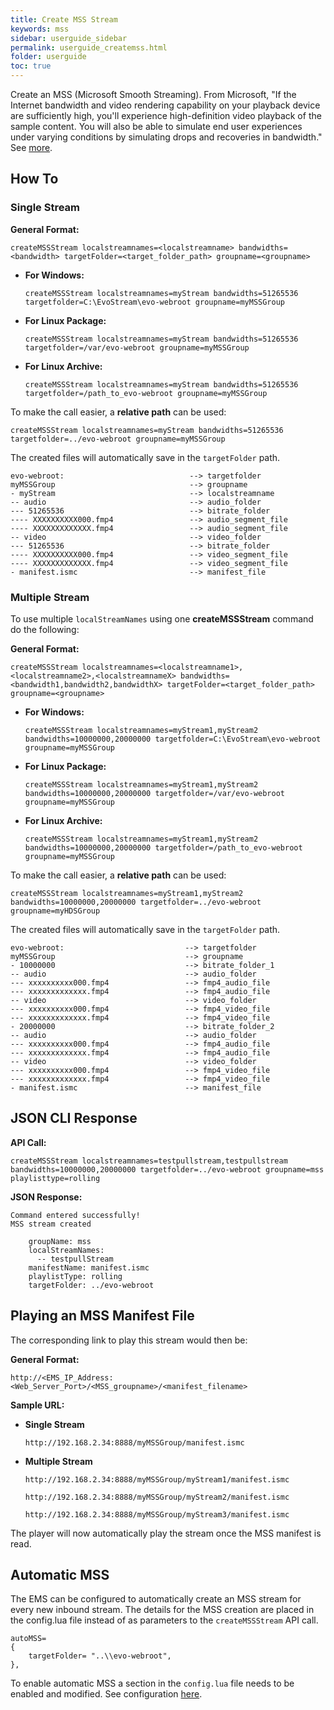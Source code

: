 ```yaml
---
title: Create MSS Stream
keywords: mss
sidebar: userguide_sidebar
permalink: userguide_createmss.html
folder: userguide
toc: true
---
```


Create an MSS (Microsoft Smooth Streaming). From Microsoft, "If the Internet bandwidth and video rendering capability on your playback device are sufficiently high, you'll experience high-definition video playback of the sample content. You will also be able to simulate end user experiences under varying conditions by simulating drops and recoveries in bandwidth." See [more](https://www.iis.net/media/experiencesmoothstreaming).



## How To

### Single Stream

**General Format:**

```
createMSSStream localstreamnames=<localstreamname> bandwidths=<bandwidth> targetFolder=<target_folder_path> groupname=<groupname>
```

- **For Windows:**

  ```
  createMSSStream localstreamnames=myStream bandwidths=51265536 targetfolder=C:\EvoStream\evo-webroot groupname=myMSSGroup
  ```


- **For Linux Package:**

  ```
  createMSSStream localstreamnames=myStream bandwidths=51265536 targetfolder=/var/evo-webroot groupname=myMSSGroup
  ```

- **For Linux Archive:**

  ```
  createMSSStream localstreamnames=myStream bandwidths=51265536 targetfolder=/path_to_evo-webroot groupname=myMSSGroup
  ```

To make the call easier, a **relative path** can be used:

```
createMSSStream localstreamnames=myStream bandwidths=51265536 targetfolder=../evo-webroot groupname=myMSSGroup
```

The created files will automatically save in the `targetFolder` path.

```
evo-webroot:                            --> targetfolder
myMSSGroup                              --> groupname
- myStream                              --> localstreamname
-- audio                                --> audio_folder
--- 51265536                            --> bitrate_folder
---- XXXXXXXXXX000.fmp4                 --> audio_segment_file
---- XXXXXXXXXXXXX.fmp4                 --> audio_segment_file
-- video                                --> video_folder
--- 51265536                            --> bitrate_folder
---- XXXXXXXXXX000.fmp4                 --> video_segment_file
---- XXXXXXXXXXXXX.fmp4                 --> video_segment_file
- manifest.ismc                         --> manifest_file
```



### Multiple Stream

To use multiple `localStreamNames` using one **createMSSStream** command do the following:

**General Format:**

```
createMSSStream localstreamnames=<localstreamname1>,<localstreamname2>,<localstreamnameX> bandwidths=<bandwidth1,bandwidth2,bandwidthX> targetFolder=<target_folder_path> groupname=<groupname>
```

- **For Windows:**

  ```
  createMSSStream localstreamnames=myStream1,myStream2 bandwidths=10000000,20000000 targetfolder=C:\EvoStream\evo-webroot groupname=myMSSGroup
  ```

- **For Linux Package:**

  ```
  createMSSStream localstreamnames=myStream1,myStream2 bandwidths=10000000,20000000 targetfolder=/var/evo-webroot groupname=myMSSGroup
  ```

- **For Linux Archive:**

  ```
  createMSSStream localstreamnames=myStream1,myStream2 bandwidths=10000000,20000000 targetfolder=/path_to_evo-webroot groupname=myMSSGroup
  ```

To make the call easier, a **relative path** can be used:

```
createMSSStream localstreamnames=myStream1,myStream2 bandwidths=10000000,20000000 targetfolder=../evo-webroot groupname=myHDSGroup
```

The created files will automatically save in the `targetFolder` path.

```
evo-webroot:                           --> targetfolder
myMSSGroup                             --> groupname
- 10000000                             --> bitrate_folder_1
-- audio                               --> audio_folder
--- xxxxxxxxxx000.fmp4                 --> fmp4_audio_file
--- xxxxxxxxxxxxx.fmp4                 --> fmp4_audio_file
-- video                               --> video_folder
--- xxxxxxxxxx000.fmp4                 --> fmp4_video_file
--- xxxxxxxxxxxxx.fmp4                 --> fmp4_video_file
- 20000000                             --> bitrate_folder_2
-- audio                               --> audio_folder
--- xxxxxxxxxx000.fmp4                 --> fmp4_audio_file
--- xxxxxxxxxxxxx.fmp4                 --> fmp4_audio_file
-- video                               --> video_folder
--- xxxxxxxxxx000.fmp4                 --> fmp4_video_file
--- xxxxxxxxxxxxx.fmp4                 --> fmp4_video_file
- manifest.ismc                        --> manifest_file
```



## JSON CLI Response

**API Call:**

```
createMSSStream localstreamnames=testpullstream,testpullstream bandwidths=10000000,20000000 targetfolder=../evo-webroot groupname=mss playlisttype=rolling
```

**JSON Response:**

```
Command entered successfully!
MSS stream created

    groupName: mss
    localStreamNames:
      -- testpullStream
    manifestName: manifest.ismc
    playlistType: rolling
    targetFolder: ../evo-webroot
```



## Playing an MSS Manifest File

The corresponding link to play this stream would then be:

**General Format:**

```
http://<EMS_IP_Address:<Web_Server_Port>/<MSS_groupname>/<manifest_filename>
```

**Sample URL:**

- **Single Stream**

  ```
  http://192.168.2.34:8888/myMSSGroup/manifest.ismc
  ```


- **Multiple Stream**

  ```
  http://192.168.2.34:8888/myMSSGroup/myStream1/manifest.ismc
  ```

  ```
  http://192.168.2.34:8888/myMSSGroup/myStream2/manifest.ismc
  ```

  ```
  http://192.168.2.34:8888/myMSSGroup/myStream3/manifest.ismc
  ```

The player will now automatically play the stream once the MSS manifest is read.



## Automatic MSS

The EMS can be configured to automatically create an MSS stream for every new inbound stream. The details for the MSS creation are placed in the config.lua file instead of as parameters to the `createMSSStream` API call.

```
autoMSS=
{
    targetFolder= "..\\evo-webroot",
},

```

To enable automatic MSS a section in the `config.lua` file needs to be enabled and modified. See configuration [here]().
